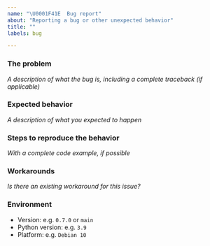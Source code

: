 ```yaml
---
name: "\U0001F41E  Bug report"
about: "Reporting a bug or other unexpected behavior"
title: ""
labels: bug

---
```


### The problem

_A description of what the bug is, including a complete traceback (if applicable)_

<!--
Before you continue reporting the bug, be sure that you use the latest released version:
- https://github.com/Taxel/PlexTraktSync/releases
-->

### Expected behavior

_A description of what you expected to happen_

### Steps to reproduce the behavior

_With a complete code example, if possible_

### Workarounds

_Is there an existing workaround for this issue?_

### Environment

- Version: e.g. `0.7.0` or `main`
- Python version: e.g. `3.9`
- Platform: e.g. `Debian 10`
